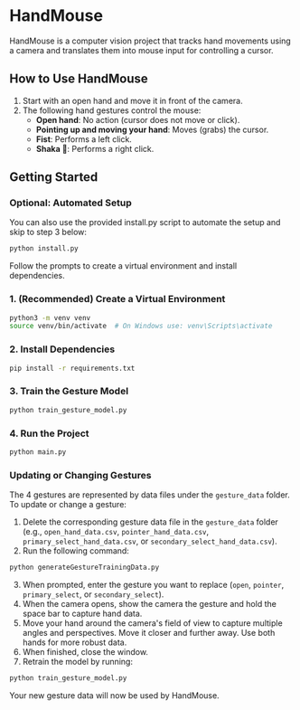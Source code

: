 # HandMouse

HandMouse is a computer vision project that tracks hand movements using a camera and translates them into mouse input for controlling a cursor.

## How to Use HandMouse

1. Start with an open hand and move it in front of the camera.
2. The following hand gestures control the mouse:
   - **Open hand**: No action (cursor does not move or click).
   - **Pointing up and moving your hand**: Moves (grabs) the cursor.
   - **Fist**: Performs a left click.
   - **Shaka 🤙**: Performs a right click.

## Getting Started

### Optional: Automated Setup

You can also use the provided install.py script to automate the setup and skip to step 3 below:

```bash
python install.py
```

Follow the prompts to create a virtual environment and install dependencies.

### 1. (Recommended) Create a Virtual Environment

```bash
python3 -m venv venv
source venv/bin/activate  # On Windows use: venv\Scripts\activate
```

### 2. Install Dependencies

```bash
pip install -r requirements.txt
```

### 3. Train the Gesture Model

```bash
python train_gesture_model.py
```

### 4. Run the Project

```bash
python main.py
```

### Updating or Changing Gestures

The 4 gestures are represented by data files under the `gesture_data` folder. To update or change a gesture:

1. Delete the corresponding gesture data file in the `gesture_data` folder (e.g., `open_hand_data.csv`, `pointer_hand_data.csv`, `primary_select_hand_data.csv`, or `secondary_select_hand_data.csv`).
2. Run the following command:

```bash
python generateGestureTrainingData.py
```

3. When prompted, enter the gesture you want to replace (`open`, `pointer`, `primary_select`, or `secondary_select`).
4. When the camera opens, show the camera the gesture and hold the space bar to capture hand data.
5. Move your hand around the camera's field of view to capture multiple angles and perspectives. Move it closer and further away. Use both hands for more robust data.
6. When finished, close the window.
7. Retrain the model by running:

```bash
python train_gesture_model.py
```

Your new gesture data will now be used by HandMouse.

